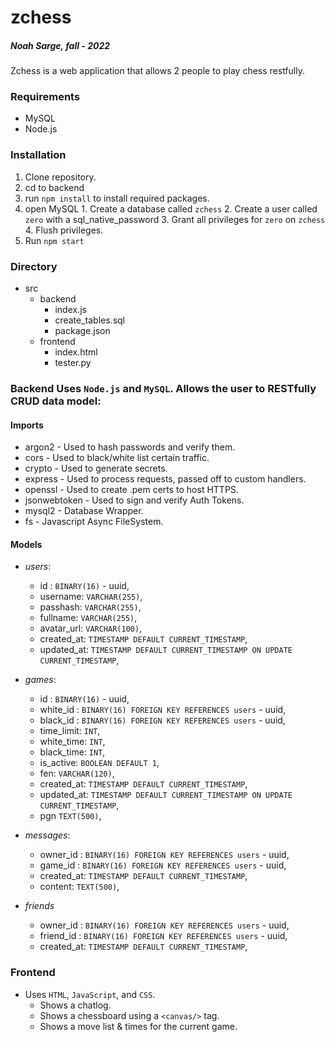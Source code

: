 # zchess

##### Noah Sarge, fall - 2022

Zchess is a web application that allows 2 people to play chess restfully. 

### Requirements
  - MySQL
  - Node.js

### Installation
  1. Clone repository.
  2. cd to backend
  3. run `npm install` to install required packages.
  4. open MySQL
    1. Create a database called `zchess`
    2. Create a user called `zero` with a sql_native_password
    3. Grant all privileges for `zero` on `zchess`
    4. Flush privileges.
  5. Run `npm start`

### Directory
  - src
    - backend
      - index.js
      - create_tables.sql
      - package.json
    - frontend
      - index.html
      - tester.py

### Backend Uses `Node.js` and `MySQL`. Allows the user to RESTfully CRUD data model:
  #### Imports
  - argon2 - Used to hash passwords and verify them.
  - cors - Used to black/white list certain traffic.
  - crypto - Used to generate secrets.
  - express - Used to process requests, passed off to custom handlers.
  - openssl - Used to create .pem certs to host HTTPS.
  - jsonwebtoken - Used to sign and verify Auth Tokens.
  - mysql2 - Database Wrapper.
  - fs - Javascript Async FileSystem.
  #### Models
  - *users*:
    - id : `BINARY(16)` - uuid,
    - username: `VARCHAR(255)`,
    - passhash: `VARCHAR(255)`,
    - fullname: `VARCHAR(255)`,
    - avatar_url: `VARCHAR(100)`,
    - created_at: `TIMESTAMP DEFAULT CURRENT_TIMESTAMP`,
    - updated_at: `TIMESTAMP DEFAULT CURRENT_TIMESTAMP ON UPDATE CURRENT_TIMESTAMP`,

  - *games*:
    - id : `BINARY(16)` - uuid,
    - white_id : `BINARY(16) FOREIGN KEY REFERENCES users` - uuid, 
    - black_id : `BINARY(16) FOREIGN KEY REFERENCES users` - uuid, 
    - time_limit: `INT`,
    - white_time: `INT`,
    - black_time: `INT`,
    - is_active: `BOOLEAN DEFAULT 1`,
    - fen: `VARCHAR(120)`,
    - created_at: `TIMESTAMP DEFAULT CURRENT_TIMESTAMP`,
    - updated_at: `TIMESTAMP DEFAULT CURRENT_TIMESTAMP ON UPDATE CURRENT_TIMESTAMP`,
    - pgn `TEXT(500)`,
  - *messages*:
    - owner_id : `BINARY(16) FOREIGN KEY REFERENCES users` - uuid, 
    - game_id : `BINARY(16) FOREIGN KEY REFERENCES users` - uuid, 
    - created_at: `TIMESTAMP DEFAULT CURRENT_TIMESTAMP`,
    - content: `TEXT(500)`,
  - *friends*
    - owner_id : `BINARY(16) FOREIGN KEY REFERENCES users` - uuid, 
    - friend_id : `BINARY(16) FOREIGN KEY REFERENCES users` - uuid, 
    - created_at: `TIMESTAMP DEFAULT CURRENT_TIMESTAMP`,
   
 ### Frontend
- Uses `HTML`, `JavaScript`, and `CSS`.
  - Shows a chatlog.
  - Shows a chessboard using a `<canvas/>` tag.
  - Shows a move list & times for the current game.

